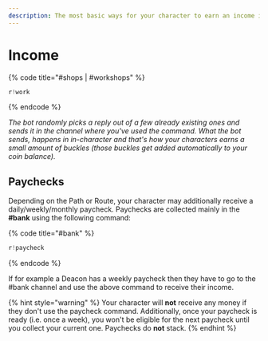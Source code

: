 ```yaml
---
description: The most basic ways for your character to earn an income in MD.
---
```


# Income

{% code title="\#shops \| \#workshops" %}
```javascript
r!work
```
{% endcode %}

_The bot randomly picks a reply out of a few already existing ones and sends it in the channel where you've used the command. What the bot sends, happens in in-character and that's how your characters earns a small amount of buckles \(those buckles get added automatically to your coin balance\)._

## Paychecks

Depending on the Path or Route, your character may additionally receive a daily/weekly/monthly paycheck. Paychecks are collected mainly in the **\#bank** using the following command:

{% code title="\#bank" %}
```javascript
r!paycheck
```
{% endcode %}

If for example a Deacon has a weekly paycheck then they have to go to the \#bank channel and use the above command to receive their income.

{% hint style="warning" %}
Your character will **not** receive any money if they don't use the paycheck command. Additionally, once your paycheck is ready \(i.e. once a week\), you won't be eligible for the next paycheck until you collect your current one. Paychecks do **not** stack.
{% endhint %}

